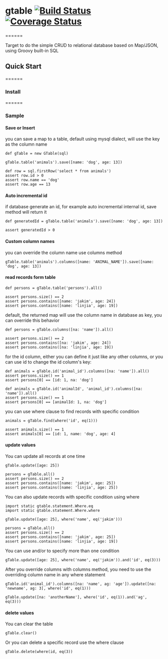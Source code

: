 # gtable [![Build Status](https://travis-ci.org/JakimLi/gtable.svg?branch=master)](https://travis-ci.org/JakimLi/gtable) [![Coverage Status](https://coveralls.io/repos/JakimLi/gtable/badge.png?branch=master)](https://coveralls.io/r/JakimLi/gtable?branch=master)
======

Target to do the simple CRUD to relational database based on Map/JSON, using Groovy built-in SQL

## Quick Start
======
### Install

======
### Sample
#### Save or Insert
you can save a map to a table, default using mysql dialect, will use the key as the column name

    def gTable = new GTable(sql)

    gTable.table('animals').save([name: 'dog', age: 13])

    def row = sql.firstRow('select * from animals')
    assert row.id > 0
    assert row.name == 'dog'
    assert row.age == 13

#### Auto incremental id
if database generate an id, for example auto incremental internal id, save method will return it

    def generatedId = gTable.table('animals').save([name: 'dog', age: 13])

    assert generatedId > 0

#### Custom column names
you can override the column name use columns method

    gTable.table('animals').columns([name: 'ANIMAL_NAME']).save([name: 'dog', age: 13])


#### read records form table

    def persons = gTable.table('persons').all()

    assert persons.size() == 2
    assert persons.contains([name: 'jakim', age: 24])
    assert persons.contains([name: 'linjia', age: 19])

default, the returned map will use the column name in database as key, you can override this behavior

    def persons = gTable.columns([na: 'name']).all()

    assert persons.size() == 2
    assert persons.contains([na: 'jakim', age: 24])
    assert persons.contains([na: 'linjia', age: 19])

for the id column, either you can define it just like any other columns, or you can use id to change the id column's key:

    def animals = gTable.id('animal_id').columns([na: 'name']).all()
    assert persons.size() == 1
    assert persons[0] == [id: 1, na: 'dog']
    
    def animals = gTable.id('animalId', 'animal_id').columns([na: 'name']).all()
    assert persons.size() == 1
    assert persons[0] == [animalId: 1, na: 'dog']
    
you can use where clause to find records with specific condition

    animals = gTable.find(where('id', eq(1)))
    
    assert animals.size() == 1
    assert animals[0] == [id: 1, name: 'dog', age: 4]
    
    
#### update values
You can update all records at one time

    gTable.update([age: 25])
    
    persons = gTable.all()
    assert persons.size() == 2
    assert persons.contains([name: 'jakim', age: 25])
    assert persons.contains([name: 'linjia', age: 25])
    
You can also update records with specific condition using where

    import static gtable.statement.Where.eq
    import static gtable.statement.Where.where

    gTable.update([age: 25], where('name', eq('jakim')))
    
    persons = gTable.all()
    assert persons.size() == 2
    assert persons.contains([name: 'jakim', age: 25])
    assert persons.contains([name: 'linjia', age: 19])

You can use and/or to specify more than one condition

    gTable.update([age: 25], where('name', eq('jakim')).and('id', eq(3)))
    
After you override columns with columns method, you need to use the overriding column name in any where statement

    gTable.id('animal_id').columns([na: 'name', ag: 'age']).update([na: 'newname', ag: 3], where('id', eq(1)))
    
    gTable.update([na: 'anotherName'], where('id', eq(1)).and('ag', eq(3)))
    
#### delete values
You can clear the table

    gTable.clear()
    
Or you can delete a specific record use the where clause

    gTable.delete(where(id, eq(3))
    